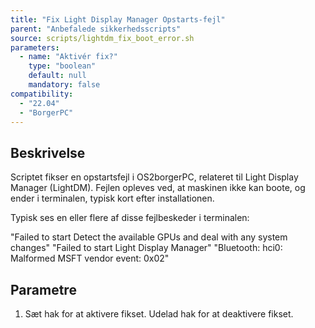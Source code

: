 ```yaml
---
title: "Fix Light Display Manager Opstarts-fejl"
parent: "Anbefalede sikkerhedsscripts"
source: scripts/lightdm_fix_boot_error.sh
parameters:
  - name: "Aktivér fix?"
    type: "boolean"
    default: null
    mandatory: false
compatibility:  
  - "22.04"
  - "BorgerPC"
---
```


## Beskrivelse
Scriptet fikser en opstartsfejl i OS2borgerPC, relateret til Light Display Manager (LightDM).
Fejlen opleves ved, at maskinen ikke kan boote, og ender i terminalen, typisk kort efter installationen.

Typisk ses en eller flere af disse fejlbeskeder i terminalen:

"Failed to start Detect the available GPUs and deal with any system changes"
"Failed to start Light Display Manager"
"Bluetooth: hci0: Malformed MSFT vendor event: 0x02" 

## Parametre
1. Sæt hak for at aktivere fikset. Udelad hak for at deaktivere fikset.

